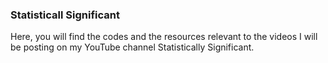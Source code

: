 ### Statisticall Significant
Here, you will find the codes and the resources relevant to the videos I will be posting on my YouTube channel Statistically Significant.
